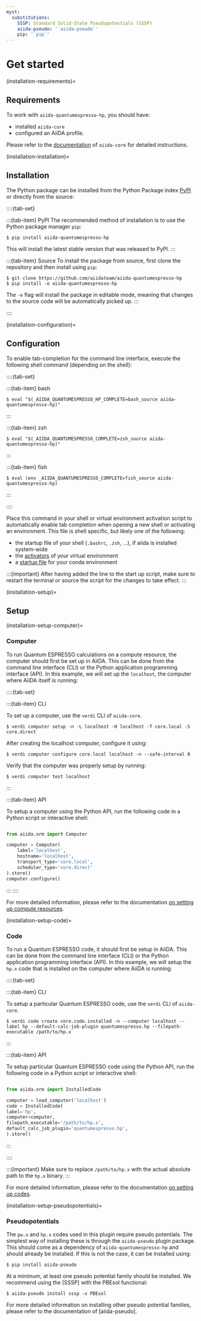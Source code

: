 ```yaml
---
myst:
  substitutions:
    SSSP: Standard Solid-State Pseudopotentials (SSSP)
    aiida-pseudo: '`aiida-pseudo`'
    pip: '`pip`'
---
```


# Get started

(installation-requirements)=

## Requirements

To work with `aiida-quantumespresso-hp`, you should have:

- installed `aiida-core`
- configured an AiiDA profile.

Please refer to the [documentation](https://aiida.readthedocs.io/projects/aiida-core/en/latest/intro/get_started.html) of `aiida-core` for detailed instructions.

(installation-installation)=

## Installation

The Python package can be installed from the Python Package index [PyPI](https://pypi.org/) or directly from the source:

::::{tab-set}

:::{tab-item} PyPI
The recommended method of installation is to use the Python package manager `pip`:

```console
$ pip install aiida-quantumespresso-hp
```

This will install the latest stable version that was released to PyPI.
:::

:::{tab-item} Source
To install the package from source, first clone the repository and then install using `pip`:

```console
$ git clone https://github.com/aiidateam/aiida-quantumespresso-hp
$ pip install -e aiida-quantumespresso-hp
```

The ``-e`` flag will install the package in editable mode, meaning that changes to the source code will be automatically picked up.
:::

::::

(installation-configuration)=

## Configuration

To enable tab-completion for the command line interface, execute the following shell command (depending on the shell):

::::{tab-set}

:::{tab-item} bash
```console
$ eval "$(_AIIDA_QUANTUMESPRESSO_HP_COMPLETE=bash_source aiida-quantumespresso-hp)"
```
:::

:::{tab-item} zsh
```console
$ eval "$(_AIIDA_QUANTUMESPRESSO_COMPLETE=zsh_source aiida-quantumespresso-hp)"
```
:::

:::{tab-item} fish
```console
$ eval (env _AIIDA_QUANTUMESPRESSO_COMPLETE=fish_source aiida-quantumespresso-hp)
```
:::

::::

Place this command in your shell or virtual environment activation script to automatically enable tab completion when opening a new shell or activating an environment.
This file is shell specific, but likely one of the following:

- the startup file of your shell (`.bashrc`, `.zsh`, ...), if aiida is installed system-wide
- the [activators](https://virtualenv.pypa.io/en/latest/user_guide.html#activators) of your virtual environment
- a [startup file](https://conda.io/projects/conda/en/latest/user-guide/tasks/manage-environments.html#saving-environment-variables) for your conda environment

:::{important}
After having added the line to the start up script, make sure to restart the terminal or source the script for the changes to take effect.
:::

(installation-setup)=

## Setup

(installation-setup-computer)=

### Computer

To run Quantum ESPRESSO calculations on a compute resource, the computer should first be set up in AiiDA.
This can be done from the command line interface (CLI) or the Python application programming interface (API).
In this example, we will set up the `localhost`, the computer where AiiDA itself is running:

::::{tab-set}

:::{tab-item} CLI

To set up a computer, use the ``verdi`` CLI of ``aiida-core``.

```console
$ verdi computer setup -n -L localhost -H localhost -T core.local -S core.direct
```

After creating the localhost computer, configure it using:

```console
$ verdi computer configure core.local localhost -n --safe-interval 0
```

Verify that the computer was properly setup by running:

```console
$ verdi computer test localhost
```
:::

:::{tab-item} API

To setup a computer using the Python API, run the following code in a Python script or interactive shell:

```python

from aiida.orm import Computer

computer = Computer(
    label='localhost',
    hostname='localhost',
    transport_type='core.local',
    scheduler_type='core.direct'
).store()
computer.configure()
```
:::
::::

For more detailed information, please refer to the documentation [on setting up compute resources](https://aiida.readthedocs.io/projects/aiida-core/en/latest/howto/run_codes.html#how-to-set-up-a-computer).

(installation-setup-code)=

### Code

To run a Quantum ESPRESSO code, it should first be setup in AiiDA.
This can be done from the command line interface (CLI) or the Python application programming interface (API).
In this example, we will setup the `hp.x` code that is installed on the computer where AiiDA is running:

::::{tab-set}

:::{tab-item} CLI

To setup a particular Quantum ESPRESSO code, use the ``verdi`` CLI of ``aiida-core``.

```console
$ verdi code create core.code.installed -n --computer localhost --label hp --default-calc-job-plugin quantumespresso.hp --filepath-executable /path/to/hp.x
```
:::

:::{tab-item} API

To setup particular Quantum ESPRESSO code using the Python API, run the following code in a Python script or interactive shell:

```python

from aiida.orm import InstalledCode

computer = load_computer('localhost')
code = InstalledCode(
label='hp',
computer=computer,
filepath_executable='/path/to/hp.x',
default_calc_job_plugin='quantumespresso.hp',
).store()
```
:::

::::

:::{important}
Make sure to replace `/path/to/hp.x` with the actual absolute path to the `hp.x` binary.
:::

For more detailed information, please refer to the documentation [on setting up codes](https://aiida.readthedocs.io/projects/aiida-core/en/latest/howto/run_codes.html#how-to-setup-a-code).

(installation-setup-pseudopotentials)=

### Pseudopotentials

The `pw.x` and `hp.x` codes used in this plugin require pseudo potentials.
The simplest way of installing these is through the `aiida-pseudo` plugin package.
This should come as a dependency of `aiida-quantumespresso-hp` and should already be installed.
If this is not the case, it can be installed using:

```console
$ pip install aiida-pseudo
```

At a minimum, at least one pseudo potential family should be installed.
We recommend using the [SSSP] with the PBEsol functional:

```console
$ aiida-pseudo install sssp -x PBEsol
```

For more detailed information on installing other pseudo potential families, please refer to the documentation of [aiida-pseudo].
